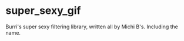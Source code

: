 # super_sexy_gif
Burri's super sexy filtering library, written all by Michi B's. Including the name.
